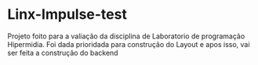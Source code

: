 # Linx-Impulse-test
Projeto foito para a valiação da disciplina de Laboratorio de programação Hipermidia.
Foi dada prioridada para construção do Layout e apos isso, vai ser feita a construção do backend
